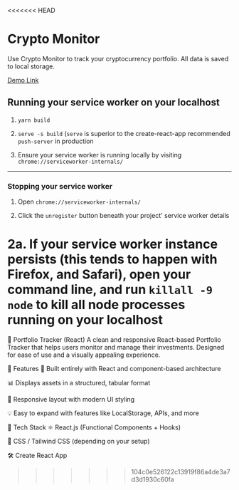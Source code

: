 <<<<<<< HEAD
# Crypto Monitor

Use Crypto Monitor to track your cryptocurrency portfolio. All data is saved to local storage.

[Demo Link](http://sales-person-compresses-32433.netlify.com/)

## Running your service worker on your localhost

1. `yarn build`

2. `serve -s build` (`serve` is superior to the create-react-app recommended `push-server` in production

3. Ensure your service worker is running locally by visiting `chrome://serviceworker-internals/`

***

### Stopping your service worker

1. Open `chrome://serviceworker-internals/`

2. Click the `unregister` button beneath your project' service worker details

2a. If your service worker instance persists (this tends to happen with Firefox, and Safari), open your command line, and run `killall -9 node` to kill all node processes running on your localhost
=======
💼 Portfolio Tracker (React)
A clean and responsive React-based Portfolio Tracker that helps users monitor and manage their investments. Designed for ease of use and a visually appealing experience.

🚀 Features
🔗 Built entirely with React and component-based architecture

📊 Displays assets in a structured, tabular format

🎨 Responsive layout with modern UI styling

💡 Easy to expand with features like LocalStorage, APIs, and more

🧱 Tech Stack
⚛️ React.js (Functional Components + Hooks)

🎨 CSS / Tailwind CSS (depending on your setup)

🛠️ Create React App
>>>>>>> 104c0e526122c13919f86a4de3a7d3d1930c60fa
